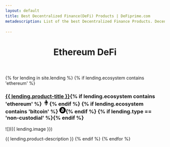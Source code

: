 ```yaml
---
layout: default
title: Best Decentralized Finance(DeFi) Products | DeFiprime.com
metadescription: List of the best Decentralized Finance Products. Decentralized Finance (DeFi) is the movement that leverages decentralized networks to transform old financial products into trustless and transparent protocols that run without intermediaries.

---
```


<header>
<h1>Ethereum DeFi</h1>
</header>


{% for lending in site.lending  %}
{% if lending.ecosystem contains 'ethereum' %}
### <a href="{{ lending.product-url }}">{{ lending.product-title }}</a>{% if lending.ecosystem contains 'ethereum' %} ![](images/ether.png "Built on Ethereum or related to Ethereum ecosystem"){% endif %} {% if lending.ecosystem contains 'bitcoin' %} ![](/images/btc.png "Using Bitcoin ecosystem"){% endif %} {% if lending.type == 'non-custodial' %}<i class="fas fa-user-lock" title="Non-custodial"></i>{% endif %}

![]({{ lending.image }})

{{ lending.product-description }}
{% endif %}
{% endfor %}
